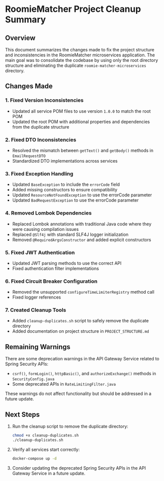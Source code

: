 # RoomieMatcher Project Cleanup Summary

## Overview

This document summarizes the changes made to fix the project structure and inconsistencies in the RoomieMatcher microservices application. The main goal was to consolidate the codebase by using only the root directory structure and eliminating the duplicate `roomie-matcher-microservices` directory.

## Changes Made

### 1. Fixed Version Inconsistencies
- Updated all service POM files to use version `1.0.0` to match the root POM
- Updated the root POM with additional properties and dependencies from the duplicate structure

### 2. Fixed DTO Inconsistencies
- Resolved the mismatch between `getText()` and `getBody()` methods in `EmailRequestDTO`
- Standardized DTO implementations across services

### 3. Fixed Exception Handling
- Updated `BaseException` to include the `errorCode` field
- Added missing constructors to ensure compatibility
- Updated `ResourceNotFoundException` to use the errorCode parameter
- Updated `BadRequestException` to use the errorCode parameter

### 4. Removed Lombok Dependencies
- Replaced Lombok annotations with traditional Java code where they were causing compilation issues
- Replaced `@Slf4j` with standard SLF4J logger initialization
- Removed `@RequiredArgsConstructor` and added explicit constructors

### 5. Fixed JWT Authentication
- Updated JWT parsing methods to use the correct API
- Fixed authentication filter implementations

### 6. Fixed Circuit Breaker Configuration
- Removed the unsupported `configureTimeLimiterRegistry` method call
- Fixed logger references

### 7. Created Cleanup Tools
- Added `cleanup-duplicates.sh` script to safely remove the duplicate directory
- Added documentation on project structure in `PROJECT_STRUCTURE.md`

## Remaining Warnings

There are some deprecation warnings in the API Gateway Service related to Spring Security APIs:
- `csrf()`, `formLogin()`, `httpBasic()`, and `authorizeExchange()` methods in `SecurityConfig.java`
- Some deprecated APIs in `RateLimitingFilter.java`

These warnings do not affect functionality but should be addressed in a future update.

## Next Steps

1. Run the cleanup script to remove the duplicate directory:
   ```bash
   chmod +x cleanup-duplicates.sh
   ./cleanup-duplicates.sh
   ```

2. Verify all services start correctly:
   ```bash
   docker-compose up -d
   ```

3. Consider updating the deprecated Spring Security APIs in the API Gateway Service in a future update. 